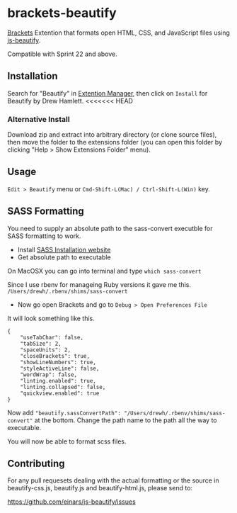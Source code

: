 brackets-beautify
=================

[Brackets](http://brackets.io/) Extention that formats open HTML, CSS, and JavaScript files using [js-beautify](https://github.com/einars/js-beautify).

Compatible with  Sprint 22 and above.

Installation
---
Search for "Beautify" in [Extention Manager](https://github.com/adobe/brackets/wiki/Brackets-Extensions), then click on `Install` for Beautify by Drew Hamlett.
<<<<<<< HEAD

### Alternative Install

Download zip and extract into arbitrary directory (or clone source files), then move the folder to the extensions folder (you can open this folder by clicking "Help > Show Extensions Folder" menu).

Usage
---

`Edit > Beautify` menu or `Cmd-Shift-L(Mac) / Ctrl-Shift-L(Win)` key.

SASS Formatting
---

You need to supply an absolute path to the sass-convert executble for SASS formatting to work.

+ Install [SASS Installation website](http://sass-lang.com/install)
+ Get absolute path to executable

On MacOSX you can go into terminal and type ```which sass-convert```

Since I use rbenv for manageing Ruby versions it gave me this.
```/Users/drewh/.rbenv/shims/sass-convert```

+ Now go open Brackets and go to ```Debug > Open Preferences File```


It will look something like this.


	{
	    "useTabChar": false,
	    "tabSize": 2,
	    "spaceUnits": 2,
	    "closeBrackets": true,
	    "showLineNumbers": true,
	    "styleActiveLine": false,
	    "wordWrap": false,
	    "linting.enabled": true,
	    "linting.collapsed": false,
	    "quickview.enabled": true
	}


Now add ```"beautify.sassConvertPath": "/Users/drewh/.rbenv/shims/sass-convert"``` at the bottom.  Change the path name to the path all the way to executable.

You will now be able to format scss files.


Contributing
---

For any pull requesets dealing with the actual formatting or the source in beautify-css.js, beautify.js and beautify-html.js, please send to:

https://github.com/einars/js-beautify/issues






